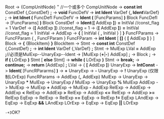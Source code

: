 Root            -> {CompUnitNode} $^+$          //一个或多个
CompUnitNode    -> **const int** ConstDef {,ConstDef} **;**
                -> **void** FuncDefV
                -> **int Ident** VarDef {**, Ident**VarDef} **;**
                -> **int Idnet (** FuncDefI
FuncDefV        -> **Ident (** [FuncParams] **)** Block
FuncDefI        -> [FuncParams] **)** Block
ConstDef        -> **Ident**{**[** AddExp **]**} **=** InitVal      //const_flag = 1 
VarDef          -> {**[** AddExp **]**}                   //const_flag = 1
                -> {**[** AddExp **]**} **=** InitVal     //const_flag = 1
InitVal         -> AddExp
                -> **{** [ InitVal { **,** InitVal } ] **}**
FuncFParams     -> FuncFParam { **,** FuncFParam }
FuncFParam      -> **int Ident** [ **[]** { **[** AddExp **]** } ]
Block           -> **{** {BlockItem} **}**
BlockItem       -> Stmt
                -> **const int** ConstDef {,ConstDef} **;**
                -> **int Ident** VarDef {,VarDef} **;**
Stmt            -> MulExp LVal **=** AddExp **;**//必须是MulExp--UnaryExp--Ident
                -> [MulExp (**+**|**-**) AddExp] **;**
                -> Block **;** 
                -> **if (** LOrExp **)** Stmt [ **else** Stmt]
                -> **while (** LOrExp **)** Stmt
                -> **break;**
                -> **continue;**
                -> **return** [AddExp] **;**
LVal            -> { **[** AddExp **]**} 
UnaryExp        -> **IntConst**
                -> **Ident(** [FuncRPararms] **)**
                -> **+** UnaryExp
                -> **-** UnaryExp
                -> **!** UnaryExp (仅限制LOrExp)
FuncRParams     -> AddExp {**,** AddExp}
MulExp          -> UnaryExp
                -> UnaryExp **\*** MulExp
                -> UnaryExp **/** MulExp
                -> UnaryExp **%** MulExp
AddExp          -> MulExp
                -> MulExp **+** AddExp
                -> MulExp **-** AddExp
RelExp          -> AddExp
                -> AddExp **<** RelExp
                -> AddExp **>** RelExp
                -> AddExp **<=** RelExp
                -> AddExp **>=** RelExp
EqExp           -> RelExp
                -> RelExp **==** EqExp
                -> RelExp **!=** EqExp
LAndExp         -> EqExp
                -> EqExp **&&** LAndExp
LOrExp         -> EqExp
                -> EqExp **||** LOrExp

`-+3`OK?